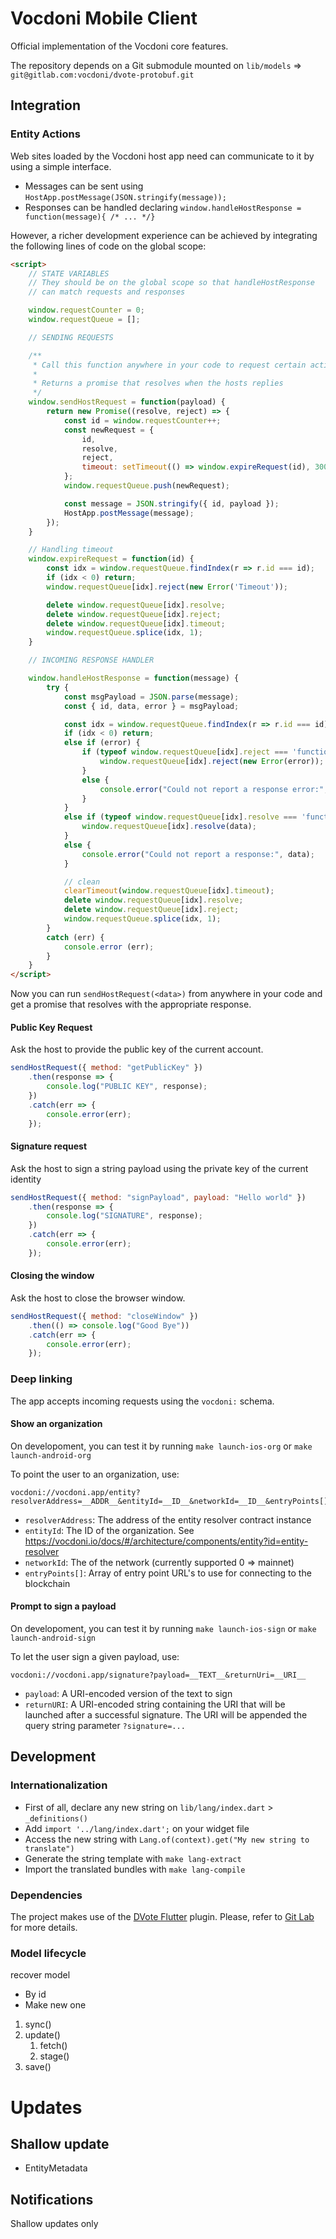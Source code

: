 # Vocdoni Mobile Client
Official implementation of the Vocdoni core features.

The repository depends on a Git submodule mounted on `lib/models` => `git@gitlab.com:vocdoni/dvote-protobuf.git`

## Integration

### Entity Actions

Web sites loaded by the Vocdoni host app need can communicate to it by using a simple interface.

- Messages can be sent using `HostApp.postMessage(JSON.stringify(message));`
- Responses can be handled declaring `window.handleHostResponse = function(message){ /* ... */}`

However, a richer development experience can be achieved by integrating the following lines of code on the global scope:

```html
<script>
	// STATE VARIABLES
	// They should be on the global scope so that handleHostResponse
	// can match requests and responses

	window.requestCounter = 0;
	window.requestQueue = [];

	// SENDING REQUESTS

	/**
	 * Call this function anywhere in your code to request certain actions to the host
	 * 
	 * Returns a promise that resolves when the hosts replies
	 */
	window.sendHostRequest = function(payload) {
		return new Promise((resolve, reject) => {
			const id = window.requestCounter++;
			const newRequest = {
				id,
				resolve,
				reject,
				timeout: setTimeout(() => window.expireRequest(id), 30000)
			};
			window.requestQueue.push(newRequest);

			const message = JSON.stringify({ id, payload });
			HostApp.postMessage(message);
		});
	}

	// Handling timeout
	window.expireRequest = function(id) {
		const idx = window.requestQueue.findIndex(r => r.id === id);
		if (idx < 0) return;
		window.requestQueue[idx].reject(new Error('Timeout'));

		delete window.requestQueue[idx].resolve;
		delete window.requestQueue[idx].reject;
		delete window.requestQueue[idx].timeout;
		window.requestQueue.splice(idx, 1);
	}

	// INCOMING RESPONSE HANDLER

	window.handleHostResponse = function(message) {
		try {
			const msgPayload = JSON.parse(message);
			const { id, data, error } = msgPayload;

			const idx = window.requestQueue.findIndex(r => r.id === id);
			if (idx < 0) return;
			else if (error) {
				if (typeof window.requestQueue[idx].reject === 'function') {
					window.requestQueue[idx].reject(new Error(error));
				}
				else {
					console.error("Could not report a response error:", error);
				}
			}
			else if (typeof window.requestQueue[idx].resolve === 'function') {
				window.requestQueue[idx].resolve(data);
			}
			else {
				console.error("Could not report a response:", data);
			}

			// clean
			clearTimeout(window.requestQueue[idx].timeout);
			delete window.requestQueue[idx].resolve;
			delete window.requestQueue[idx].reject;
			window.requestQueue.splice(idx, 1);
		}
		catch (err) {
			console.error (err);
		}
	}
</script>
```

Now you can run `sendHostRequest(<data>)` from anywhere in your code and get a promise that resolves with the appropriate response.

#### Public Key Request

Ask the host to provide the public key of the current account.

```javascript
sendHostRequest({ method: "getPublicKey" })
	.then(response => {
		console.log("PUBLIC KEY", response);
	})
	.catch(err => {
		console.error(err);
	});
```

#### Signature request

Ask the host to sign a string payload using the private key of the current identity

```javascript
sendHostRequest({ method: "signPayload", payload: "Hello world" })
	.then(response => {
		console.log("SIGNATURE", response);
	})
	.catch(err => {
		console.error(err);
	});
```

#### Closing the window

Ask the host to close the browser window.

```javascript
sendHostRequest({ method: "closeWindow" })
	.then(() => console.log("Good Bye"))
	.catch(err => {
		console.error(err);
	});
```

### Deep linking

The app accepts incoming requests using the `vocdoni:` schema. 


#### Show an organization

On developoment, you can test it by running `make launch-ios-org` or `make launch-android-org`

To point the user to an organization, use:

```
vocdoni://vocdoni.app/entity?resolverAddress=__ADDR__&entityId=__ID__&networkId=__ID__&entryPoints[]=__URI_1__&entryPoints[]=__URI_2__
```

- `resolverAddress`: The address of the entity resolver contract instance
- `entityId`: The ID of the organization. See https://vocdoni.io/docs/#/architecture/components/entity?id=entity-resolver
- `networkId`: The of the network (currently supported 0 => mainnet)
- `entryPoints[]`: Array of entry point URL's to use for connecting to the blockchain

#### Prompt to sign a payload

On developoment, you can test it by running `make launch-ios-sign` or `make launch-android-sign`

To let the user sign a given payload, use:

```
vocdoni://vocdoni.app/signature?payload=__TEXT__&returnUri=__URI__
```

- `payload`: A URI-encoded version of the text to sign
- `returnURI`: A URI-encoded string containing the URI that will be launched after a successful signature. The URI will be appended the query string parameter `?signature=...`

## Development

### Internationalization

- First of all, declare any new string on `lib/lang/index.dart` &gt; `_definitions()`
- Add `import '../lang/index.dart';` on your widget file
- Access the new string with `Lang.of(context).get("My new string to translate")`
- Generate the string template with `make lang-extract`
- Import the translated bundles with `make lang-compile`

### Dependencies

The project makes use of the [DVote Flutter](https://pub.dev/packages/dvote) plugin. Please, refer to [Git Lab](https://gitlab.com/vocdoni/dvote-flutter) for more details. 

### Model lifecycle

recover model
- By id
- Make new one
  
1. sync()
2. update()
   1. fetch()
   2. stage()
3. save()



# Updates

## Shallow update
- EntityMetadata

## Notifications
Shallow updates only
